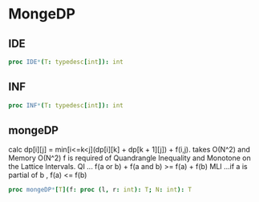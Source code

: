 # MongeDP

## IDE


```nim
proc IDE*(T: typedesc[int]): int
```
## INF


```nim
proc INF*(T: typedesc[int]): int
```
## mongeDP

calc dp[i][j] = min[i&lt;=k&lt;j](dp[i][k] + dp[k + 1][j]) + f(i,j). takes O(N^2) and Memory O(N^2) f is required of Quandrangle Inequality and Monotone on the Lattice Intervals. QI ... f(a or b) + f(a and b) &gt;= f(a) + f(b) MLI ...if a is partial of b , f(a) &lt;= f(b)
```nim
proc mongeDP*[T](f: proc (l, r: int): T; N: int): T
```
